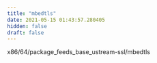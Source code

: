 ```yaml
---
title: "mbedtls"
date: 2021-05-15 01:43:57.280405
hidden: false
draft: false
---
```


x86/64/package_feeds_base_ustream-ssl/mbedtls

